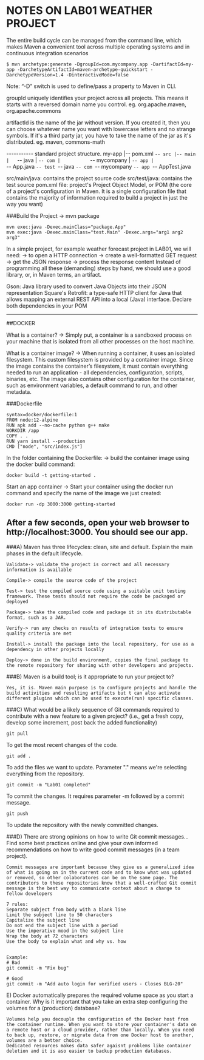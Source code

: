 # NOTES ON LAB01 WEATHER PROJECT

The entire build cycle can be managed from the command line, which makes Maven a convenient tool across multiple operating systems and in continuous integration scenarios
```
$ mvn archetype:generate -DgroupId=com.mycompany.app -DartifactId=my-app -DarchetypeArtifactId=maven-archetype-quickstart -DarchetypeVersion=1.4 -DinteractiveMode=false
```

Note: “-D” switch is used to define/pass a property to Maven in CLI.

groupId uniquely identifies your project across all projects. This means it starts with a reversed domain name you control. eg. org.apache.maven, org.apache.commons

artifactId is the name of the jar without version. 
If you created it, then you can choose whatever name you want with lowercase letters and no strange symbols. If it's a third party jar, you have to take the name of the jar as it's distributed.
eg. maven, commons-math

----------- standard project structure.
my-app
|-- pom.xml
`-- src
    |-- main
    |   `-- java
    |       `-- com
    |           `-- mycompany
    |               `-- app
    |                   `-- App.java
    `-- test
        `-- java
            `-- com
                `-- mycompany
                    `-- app
                        `-- AppTest.java
                        
src/main/java: contains the project source code
src/test/java: contains the test source
pom.xml file: project's Project Object Model, or POM (the core of a project's configuration in Maven. It is a single configuration file that contains the majority of information required to build a project in just the way you want)

###Build the Project -> mvn package
```
mvn exec:java -Dexec.mainClass="package.App"
mvn exec:java -Dexec.mainClass="test.Main" -Dexec.args="arg1 arg2 arg3"
```

In a simple project, for example weather forecast project in LAB01, we will need:
 -> to open a HTTP connection
 -> create a well-formatted GET request
 -> get the JSON response
 -> process the response content
 Instead of programming all these (demanding) steps by hand, we should use a good library, or, in Maven terms, an artifact.

Gson: Java library used to convert Java Objects into their JSON representation
Square's Retrofit: a type-safe HTTP client for Java that allows mapping an external REST API into a local (Java) interface.
Declare both dependencies in your POM

---------------------------------------------------------------------------------------------------------------------------

##DOCKER

What is a container?
 -> Simply put, a container is a sandboxed process on your machine that is isolated from all other processes on the host machine.
 
What is a container image?
 -> When running a container, it uses an isolated filesystem. This custom filesystem is provided by a container image. Since the image contains the container’s filesystem, it must contain everything needed to run an application - all dependencies, configuration, scripts, binaries, etc. The image also contains other configuration for the container, such as environment variables, a default command to run, and other metadata.
 
###Dockerfile 
```
syntax=docker/dockerfile:1
FROM node:12-alpine
RUN apk add --no-cache python g++ make
WORKDIR /app
COPY . .
RUN yarn install --production
CMD ["node", "src/index.js"]
```

In the folder containing the Dockerfile:
 -> build the container image using the docker build command: 
```
docker build -t getting-started .
```
 
Start an app container
 -> Start your container using the docker run command and specify the name of the image we just created: 
```
docker run -dp 3000:3000 getting-started
```

After a few seconds, open your web browser to http://localhost:3000. You should see our app.
----------------------------------------------------------------------------------------------------------------------------

###A) Maven has three lifecycles: clean, site and default. Explain the main phases in the default lifecycle.
```
Validate-> validate the project is correct and all necessary information is available

Compile-> compile the source code of the project

Test-> test the compiled source code using a suitable unit testing framework. These tests should not require the code be packaged or deployed

Package-> take the compiled code and package it in its distributable format, such as a JAR.

Verify-> run any checks on results of integration tests to ensure quality criteria are met

Install-> install the package into the local repository, for use as a dependency in other projects locally

Deploy-> done in the build environment, copies the final package to the remote repository for sharing with other developers and projects.
```

###B) Maven is a build tool; is it appropriate to run your project to?
```
Yes, it is. Maven main purpose is to configure projects and handle the build activities and resulting artifacts but t can also activate different plugins which can be used to execute(run) specific classes.
```

###C) What would be a likely sequence of Git commands required to contribute with a new feature to a given project? (i.e., get a fresh copy, develop some increment, post back the added functionality)
```
git pull
```
To get the most recent changes of the code.

```
git add .
```
To add the files we want to update.
Parameter "." means we're selecting everything from the repository.

```
git commit -m "Lab01 completed"
```
To commit the changes. It requires parameter -m followed by a commit message.

```
git push
```
To update the repository with the newly committed changes.

###D) There are strong opinions on how to write Git commit messages… Find some best practices online and give your own informed recommendations on how to write good commit messages (in a team project).
```
Commit messages are important because they give us a generalized idea of what is going on in the current code and to know what was updated or removed, so other colaboratores can be on the same page. The contributors to these repositories know that a well-crafted Git commit message is the best way to communicate context about a change to fellow developers

7 rules:
Separate subject from body with a blank line
Limit the subject line to 50 characters
Capitalize the subject line
Do not end the subject line with a period
Use the imperative mood in the subject line
Wrap the body at 72 characters
Use the body to explain what and why vs. how


Example:
# Bad
git commit -m "Fix bug"

# Good
git commit -m "Add auto login for verified users - Closes BLG-20"

```

E) Docker automatically prepares the required volume space as you start a container. Why is it important that you take an extra step configuring the volumes for a 
(production) database?
```
Volumes help you decouple the configuration of the Docker host from the container runtime. When you want to store your container's data on a remote host or a cloud provider, rather than locally. When you need to back up, restore, or migrate data from one Docker host to another, volumes are a better choice.
Dedicated resources makes data safer agaisnt problems like container deletion and it is aso easier to backup production databases.
```
